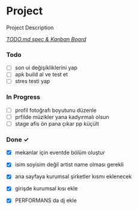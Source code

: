 # Project

Project Description

<em>[TODO.md spec & Kanban Board](https://bit.ly/3fCwKfM)</em>

### Todo

- [ ] son ui değişikliklerini yap  
- [ ] apk build al ve test et  
- [ ] stres testi yap  

### In Progress

- [ ] profil fotoğrafı boyutunu düzenle  
- [ ] prfilde müzikler yana kadyırmalı olsun  
- [ ] stage afis ön pana çıkar pp küçült  

### Done ✓

- [x] mekanlar için eventde bölüm oluştur  
- [x] isim soyisim değil artist name olması gerekli  
- [x] ana sayfaya kurumsal şirketler kısmı eklenecek  
- [x] girişde kurumsal kısı ekle  
- [x] PERFORMANS da dj ekle  

